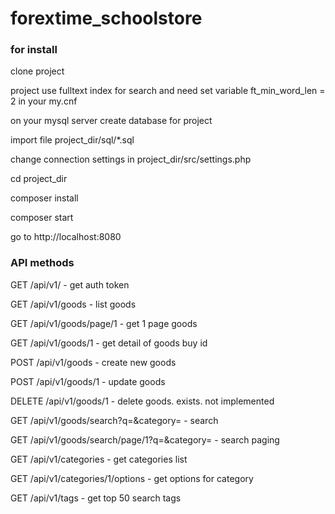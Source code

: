 # forextime_schoolstore

### for install

clone project

project use fulltext index for search and need set variable ft_min_word_len = 2 in your my.cnf

on your mysql server create database for project

import file project_dir/sql/*.sql

change connection settings in project_dir/src/settings.php

cd project_dir

composer install

composer start

go to http://localhost:8080


### API methods

GET /api/v1/ - get auth token


GET /api/v1/goods - list goods

GET /api/v1/goods/page/1 - get 1 page goods

GET /api/v1/goods/1 - get detail of goods buy id


POST /api/v1/goods - create new goods

POST /api/v1/goods/1 - update goods

DELETE /api/v1/goods/1 - delete goods. exists. not implemented


GET /api/v1/goods/search?q=&category= - search

GET /api/v1/goods/search/page/1?q=&category= - search paging


GET /api/v1/categories - get categories list

GET /api/v1/categories/1/options - get options for category


GET /api/v1/tags - get top 50 search tags

